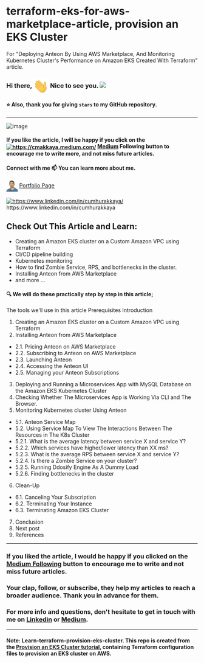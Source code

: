 # terraform-eks-for-aws-marketplace-article, provision an EKS Cluster
For "Deploying Anteon By Using AWS Marketplace, And Monitoring Kubernetes Cluster's Performance on Amazon EKS Created With Terraform" article.

### Hi there, <img src = "https://github.com/cmakkaya/cmakkaya/blob/main/wavehand.gif" width = "40" align="center"> Nice to see you. <img src="https://emojis.slackmojis.com/emojis/images/1531849430/4246/blob-sunglasses.gif?1531849430" width="40"/>

#### ⭐ Also, thank you for giving `stars` to my GitHub repository.
-------------------------------------------------------------------------------------------------------------------------------------------------------
![image](https://github.com/cmakkaya/terraform-eks-for-aws-marketplace-article/assets/110052470/5b6ae355-4f80-47ae-8d15-86f599e6f64d)
#### If you like the article, I will be happy if you click on the  <a href="https://cmakkaya.medium.com/" target="blank"><img align="center" src="https://upload.vectorlogo.zone/logos/medium/images/43c41ba8-9de2-453d-92dc-500dab4e316a.svg" alt="https://cmakkaya.medium.com/" height="45" width="35" /></a> [Medium](https://cmakkaya.medium.com/) Following button to encourage me to write more, and not miss future articles.

#### Connect with me 📫 You can learn more about me. 
<a href="https://cumhur.akkaya.link/" target="blank"><img align="center" src="https://github.com/cmakkaya/cmakkaya/blob/main/pictures/person.jpg" height="30" width="30" /></a> [Portfolio Page](https://cumhur.akkaya.link/)

<p align="left">
<a href="https://www.linkedin.com/in/cumhurakkaya/" target="LinkedIn"><img align="center" src="https://www.vectorlogo.zone/logos/linkedin/linkedin-icon.svg"alt="https://www.linkedin.com/in/cumhurakkaya/" height="30" width="30" /></a> https://www.linkedin.com/in/cumhurakkaya 


## Check Out This Article and Learn:
- Creating an Amazon EKS cluster on a Custom Amazon VPC using Terraform
- CI/CD pipeline building
- Kubernetes monitoring
- How to find Zombie Service, RPS, and bottlenecks in the cluster.
- Installing Anteon from AWS Marketplace
- and more ...

#### 🔍 We will do these practically step by step in this article;

The tools we'll use in this article
Prerequisites
Introduction
1. Creating an Amazon EKS cluster on a Custom Amazon VPC using Terraform
2. Installing Anteon from AWS Marketplace
* 2.1. Pricing Anteon on AWS Marketplace
* 2.2. Subscribing to Anteon on AWS Marketplace
* 2.3. Launching Anteon
* 2.4. Accessing the Anteon UI
* 2.5. Managing your Anteon Subscriptions
3. Deploying and Running a Microservices App with MySQL Database on the Amazon EKS Kubernetes Cluster
4. Checking Whether The Microservices App is Working Via CLI and The Browser.
5. Monitoring Kubernetes cluster Using Anteon
* 5.1. Anteon Service Map
* 5.2. Using Service Map To View The Interactions Between The Resources in The K8s Cluster
* 5.2.1. What is the average latency between service X and service Y?
* 5.2.2. Which services have higher/lower latency than XX ms?
* 5.2.3. What is the average RPS between service X and service Y?
* 5.2.4.  Is there a Zombie Service on your cluster?
* 5.2.5. Running Ddosify Engine As A Dummy Load 
* 5.2.6. Finding bottlenecks in the cluster
6. Clean-Up
* 6.1. Canceling Your Subscription
* 6.2. Terminating Your Instance
* 6.3. Terminating Amazon EKS Cluster
7. Conclusion
8. Next post
9. References

-------------------------------------------------------------------------------------------------------------------------------------------------------
### If you liked the article, I would be happy if you clicked on the [Medium Following](https://cmakkaya.medium.com/) button to encourage me to write and not miss future articles.
### Your clap, follow, or subscribe, they help my articles to reach a broader audience. Thank you in advance for them.
### For more info and questions, don't hesitate to get in touch with me on [Linkedin](https://www.linkedin.com/in/cumhurakkaya/) or [Medium](https://cmakkaya.medium.com/).
-------------------------------------------------------------------------------------------------------------------------------------------------------

#### Note: Learn-terraform-provision-eks-cluster. This repo is created from the [Provision an EKS Cluster tutorial](https://developer.hashicorp.com/terraform/tutorials/kubernetes/eks), containing Terraform configuration files to provision an EKS cluster on AWS. 
